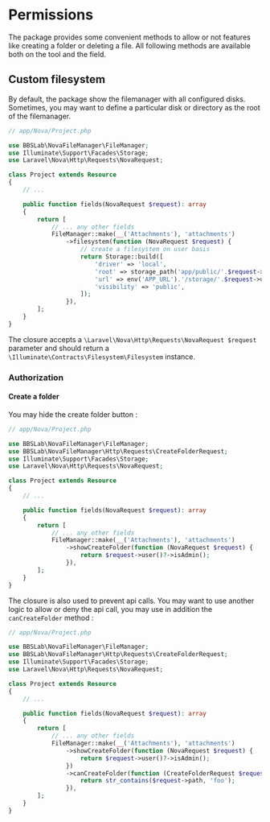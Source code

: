 # Permissions

The package provides some convenient methods to allow or not features like creating a folder or deleting a file. All following methods are available both on the tool and the field.

## Custom filesystem

By default, the package show the filemanager with all configured disks. Sometimes, you may want to define a particular disk or directory as the root of the filemanager.

```php
// app/Nova/Project.php

use BBSLab\NovaFileManager\FileManager;
use Illuminate\Support\Facades\Storage;
use Laravel\Nova\Http\Requests\NovaRequest;

class Project extends Resource
{
    // ...

    public function fields(NovaRequest $request): array
    {
        return [
            // ... any other fields
            FileManager::make(__('Attachments'), 'attachments')
                ->filesystem(function (NovaRequest $request) {
                    // create a filesystem on user basis
                    return Storage::build([
                        'driver' => 'local',
                        'root' => storage_path('app/public/'.$request->user()->getKey()),
                        'url' => env('APP_URL').'/storage/'.$request->user()->getKey(),
                        'visibility' => 'public',
                    ]);
                }),
        ];
    }
}
```

The closure accepts a `\Laravel\Nova\Http\Requests\NovaRequest $request` parameter and should return a `\Illuminate\Contracts\Filesystem\Filesystem` instance.

### Authorization

#### Create a folder

You may hide the create folder button :

```php
// app/Nova/Project.php

use BBSLab\NovaFileManager\FileManager;
use BBSLab\NovaFileManager\Http\Requests\CreateFolderRequest;
use Illuminate\Support\Facades\Storage;
use Laravel\Nova\Http\Requests\NovaRequest;

class Project extends Resource
{
    // ...

    public function fields(NovaRequest $request): array
    {
        return [
            // ... any other fields
            FileManager::make(__('Attachments'), 'attachments')
                ->showCreateFolder(function (NovaRequest $request) {
                    return $request->user()?->isAdmin();
                }),
        ];
    }
}
```

The closure is also used to prevent api calls. You may want to use another logic to allow or deny the api call, you may use in addition the `canCreateFolder` method :

```php
// app/Nova/Project.php

use BBSLab\NovaFileManager\FileManager;
use BBSLab\NovaFileManager\Http\Requests\CreateFolderRequest;
use Illuminate\Support\Facades\Storage;
use Laravel\Nova\Http\Requests\NovaRequest;

class Project extends Resource
{
    // ...

    public function fields(NovaRequest $request): array
    {
        return [
            // ... any other fields
            FileManager::make(__('Attachments'), 'attachments')
                ->showCreateFolder(function (NovaRequest $request) {
                    return $request->user()?->isAdmin();
                })
                ->canCreateFolder(function (CreateFolderRequest $request) {
                    return str_contains($request->path, 'foo');
                }),
        ];
    }
}
```